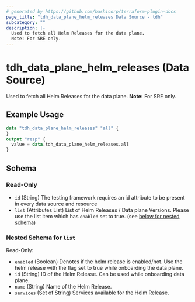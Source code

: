 ```yaml
---
# generated by https://github.com/hashicorp/terraform-plugin-docs
page_title: "tdh_data_plane_helm_releases Data Source - tdh"
subcategory: ""
description: |-
  Used to fetch all Helm Releases for the data plane.
  Note: For SRE only.
---
```


# tdh_data_plane_helm_releases (Data Source)

Used to fetch all Helm Releases for the data plane.
**Note:** For SRE only.

## Example Usage

```terraform
data "tdh_data_plane_helm_releases" "all" {
}
output "resp" {
  value = data.tdh_data_plane_helm_releases.all
}
```

<!-- schema generated by tfplugindocs -->
## Schema

### Read-Only

- `id` (String) The testing framework requires an id attribute to be present in every data source and resource
- `list` (Attributes List) List of Helm Releases / Data plane Versions. Please use the list item which has `enabled` set to true. (see [below for nested schema](#nestedatt--list))

<a id="nestedatt--list"></a>
### Nested Schema for `list`

Read-Only:

- `enabled` (Boolean) Denotes if the helm release is enabled/not. Use the helm release with the flag set to true while onboarding the data plane.
- `id` (String) ID of the Helm Release. Can be used while onboarding data plane.
- `name` (String) Name of the Helm Release.
- `services` (Set of String) Services available for the Helm Release.


